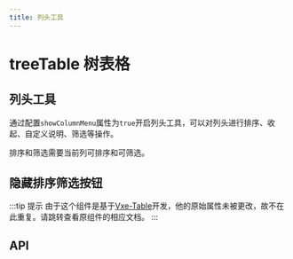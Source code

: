 ```yaml
---
title: 列头工具
---
```


# treeTable 树表格

## 列头工具

通过配置`showColumnMenu`属性为`true`开启列头工具，可以对列头进行排序、收起、自定义说明、筛选等操作。

排序和筛选需要当前列可排序和可筛选。

<preview path="./headerController.vue" />

## 隐藏排序筛选按钮

<preview path="./hideSortFilter.vue" />

:::tip 提示
由于这个组件是基于[Vxe-Table](https://vxetable.cn/#/table/api)开发，他的原始属性未被更改，故不在此重复。请跳转查看原组件的相应文档。
:::

## API

<API src="../table.json" lang="zh"></API>